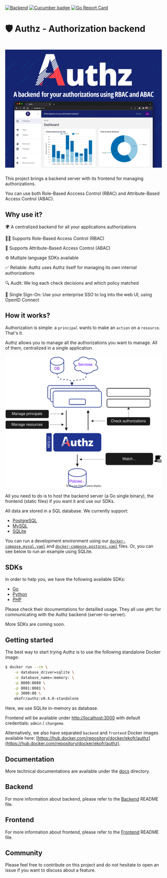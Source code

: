 [![Backend](https://github.com/eko/authz/actions/workflows/branches.yaml/badge.svg)](https://github.com/eko/authz/actions/workflows/branches.yaml)
[![Cucumber badge](https://messages.cucumber.io/api/report-collections/d514b46e-9225-4ae8-afbb-5f825ca2b3df/badge)](https://reports.cucumber.io/report-collections/d514b46e-9225-4ae8-afbb-5f825ca2b3df)
[![Go Report Card](https://goreportcard.com/badge/github.com/eko/authz/backend)](https://goreportcard.com/report/github.com/eko/authz/backend)


🛡️ Authz - Authorization backend
================================

<h1 align="center"><a href="https://github.com/eko/authz"><img src="misc/splash.png" alt="Authz" width="600"></a></h1>

This project brings a backend server with its frontend for managing authorizations.

You can use both Role-Based Acccess Control (RBAC) and Attribute-Based Access Control (ABAC).

## Why use it?

🌍  A centralized backend for all your applications authorizations

🙋‍♂️  Supports Role-Based Access Control (RBAC)

📌  Supports Attribute-Based Access Control (ABAC)

⚙️   Multiple language SDKs available

✅  Reliable: Authz uses Authz itself for managing its own internal authorizations

🔍  Audit: We log each check decisions and which policy matched

🔐  Single Sign-On: Use your enterprise SSO to log into the web UI, using OpenID Connect

## How it works?

Authorization is simple: a `principal` wants to make an `action` on a `resource`. That's it.

Authz allows you to manage all the authorizations you want to manage. All of them, centralized in a single application.

<picture>
  <source media="(prefers-color-scheme: dark)" srcset="docs/architecture/howitworks.dark.svg">
  <img alt="Text changing depending on mode. Light: 'So light!' Dark: 'So dark!'" src="docs/architecture/howitworks.svg">
</picture>

All you need to do is to host the backend server (a Go single binary), the frontend (static files) if you want it and use our SDKs.

All data are stored in a SQL database. We currently support:

* [PostgreSQL](https://www.postgresql.org/)
* [MySQL](https://www.mysql.com/fr/)
* [SQLite](https://www.sqlite.org/)


You can run a development environment using our [`docker-compose.mysql.yaml`](https://github.com/eko/authz/blob/master/docker-compose.mysql.yaml) and [`docker-compose.postgres.yaml`](https://github.com/eko/authz/blob/master/docker-compose.postgres.yaml) files. Or, you can see below to run an example using SQLite.

## SDKs

In order to help you, we have the following available SDKs:

* [Go](https://github.com/eko/authz/tree/master/sdk)
* [Python](https://github.com/eko/authz-python-sdk)
* [PHP](https://github.com/eko/authz-php-sdk)

Please check their documentations for detailled usage. They all use `gRPC` for communicating with the Authz backend (server-to-server).

More SDKs are coming soon.

## Getting started

The best way to start trying Authz is to use the following standalone Docker image:


```bash
$ docker run --rm \
    -e database_driver=sqlite \
    -e database_name=:memory: \
    -p 8080:8080 \
    -p 8081:8081 \
    -p 3000:80 \
    ekofr/authz:v0.4.0-standalone
```

Here, we use SQLite in-memory as database.

Frontend will be available under [http://localhost:3000](http://localhost:3000) with default credentials: `admin` / `changeme`.

Alternatively, we also have separated `backend` and `frontend` Docker images available here: [https://hub.docker.com/repository/docker/ekofr/authz](https://hub.docker.com/repository/docker/ekofr/authz).

## Documentation

More technical documentations are available under the [docs](./docs/index.md) directory.

## Backend

For more information about backend, please refer to the [Backend](https://github.com/eko/authz/tree/master/backend) README file.

## Frontend

For more information about frontend, please refer to the [Frontend](https://github.com/eko/authz/tree/master/frontend) README file.

## Community

Please feel free to contribute on this project and do not hesitate to open an issue if you want to discuss about a feature.
